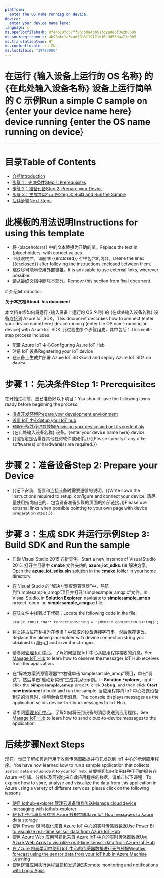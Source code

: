 ```yaml
---
platform:
  enter the OS name running on device: 
device:
  enter your device name here: 
language: c
ms.openlocfilehash: 0fe4529fc57ff96cb0a4bb513c9a08df3e2b8609
ms.sourcegitcommit: 4b98ebc1c3cad79b3f19f21d36add53daa71e0b5
ms.translationtype: HT
ms.contentlocale: zh-CN
ms.locfileid: "19786080"
---
```

<a name="run-a-simple-c-sample-on-enter-your-device-name-here-device-running-enter-the-os-name-running-on-device"></a><span data-ttu-id="51398-101">在运行 {输入设备上运行的 OS 名称} 的 {在此处输入设备名称} 设备上运行简单的 C 示例</span><span class="sxs-lookup"><span data-stu-id="51398-101">Run a simple C sample on {enter your device name here} device running {enter the OS name running on device}</span></span>
===
---

# <a name="table-of-contents"></a><span data-ttu-id="51398-102">目录</span><span class="sxs-lookup"><span data-stu-id="51398-102">Table of Contents</span></span>

-   [<span data-ttu-id="51398-103">介绍</span><span class="sxs-lookup"><span data-stu-id="51398-103">Introduction</span></span>](#Introduction)
-   [<span data-ttu-id="51398-104">步骤 1：先决条件</span><span class="sxs-lookup"><span data-stu-id="51398-104">Step 1: Prerequisites</span></span>](#Prerequisites)
-   [<span data-ttu-id="51398-105">步骤 2：准备设备</span><span class="sxs-lookup"><span data-stu-id="51398-105">Step 2: Prepare your Device</span></span>](#PrepareDevice)
-   [<span data-ttu-id="51398-106">步骤 3：生成并运行示例</span><span class="sxs-lookup"><span data-stu-id="51398-106">Step 3: Build and Run the Sample</span></span>](#Build)
-   [<span data-ttu-id="51398-107">后续步骤</span><span class="sxs-lookup"><span data-stu-id="51398-107">Next Steps</span></span>](#NextSteps)

# <a name="instructions-for-using-this-template"></a><span data-ttu-id="51398-108">此模板的用法说明</span><span class="sxs-lookup"><span data-stu-id="51398-108">Instructions for using this template</span></span>

-   <span data-ttu-id="51398-109">将 {placeholders} 中的文本替换为正确的值。</span><span class="sxs-lookup"><span data-stu-id="51398-109">Replace the text in {placeholders} with correct values.</span></span>
-   <span data-ttu-id="51398-110">阅读说明后，请删除 {{enclosed}} 行中包含的内容。</span><span class="sxs-lookup"><span data-stu-id="51398-110">Delete the lines {{enclosed}} after following the instructions enclosed between them.</span></span>
-   <span data-ttu-id="51398-111">建议尽可能地使用外部链接。</span><span class="sxs-lookup"><span data-stu-id="51398-111">It is advisable to use external links, wherever possible.</span></span>
-   <span data-ttu-id="51398-112">请从最终文档中删除本部分。</span><span class="sxs-lookup"><span data-stu-id="51398-112">Remove this section from final document.</span></span>

<a name="Introduction"/>
# <a name="introduction"></a><span data-ttu-id="51398-113">介绍</span><span class="sxs-lookup"><span data-stu-id="51398-113">Introduction</span></span>

<span data-ttu-id="51398-114">**关于本文档**</span><span class="sxs-lookup"><span data-stu-id="51398-114">**About this document**</span></span>

<span data-ttu-id="51398-115">本文档介绍如何将运行 {输入设备上运行的 OS 名称} 的 {在此处输入设备名称} 设备连接到 Azure IoT SDK。</span><span class="sxs-lookup"><span data-stu-id="51398-115">This document describes how to connect {enter your device name here} device running {enter the OS name running on device} with Azure IoT SDK.</span></span> <span data-ttu-id="51398-116">此过程由多个步骤组成，其中包括：</span><span class="sxs-lookup"><span data-stu-id="51398-116">This multi-step process includes:</span></span>
-   <span data-ttu-id="51398-117">配置 Azure IoT 中心</span><span class="sxs-lookup"><span data-stu-id="51398-117">Configuring Azure IoT Hub</span></span>
-   <span data-ttu-id="51398-118">注册 IoT 设备</span><span class="sxs-lookup"><span data-stu-id="51398-118">Registering your IoT device</span></span>
-   <span data-ttu-id="51398-119">在设备上生成并部署 Azure IoT SDK</span><span class="sxs-lookup"><span data-stu-id="51398-119">Build and deploy Azure IoT SDK on device</span></span>

<a name="Prerequisites"></a>
# <a name="step-1-prerequisites"></a><span data-ttu-id="51398-120">步骤 1：先决条件</span><span class="sxs-lookup"><span data-stu-id="51398-120">Step 1: Prerequisites</span></span>

<span data-ttu-id="51398-121">在开始过程前，应已准备好以下项目：</span><span class="sxs-lookup"><span data-stu-id="51398-121">You should have the following items ready before beginning the process:</span></span>

-   <span data-ttu-id="51398-122">[准备开发环境][setup-devbox-windows]</span><span class="sxs-lookup"><span data-stu-id="51398-122">[Prepare your development environment][setup-devbox-windows]</span></span>
-   <span data-ttu-id="51398-123">[设置 IoT 中心][lnk-setup-iot-hub]</span><span class="sxs-lookup"><span data-stu-id="51398-123">[Setup your IoT hub][lnk-setup-iot-hub]</span></span>
-   <span data-ttu-id="51398-124">[预配设备并获取其凭据][lnk-manage-iot-hub]</span><span class="sxs-lookup"><span data-stu-id="51398-124">[Provision your device and get its credentials][lnk-manage-iot-hub]</span></span>
-   <span data-ttu-id="51398-125">{在此处输入设备名称} 设备。</span><span class="sxs-lookup"><span data-stu-id="51398-125">{enter your device name here} device.</span></span>
-   <span data-ttu-id="51398-126">{{请指定是否需要其他任何软件或硬件。}}</span><span class="sxs-lookup"><span data-stu-id="51398-126">{{Please specify if any other software(s) or hardware(s) are required.}}</span></span>

<a name="PrepareDevice"></a>
# <a name="step-2-prepare-your-device"></a><span data-ttu-id="51398-127">步骤 2：准备设备</span><span class="sxs-lookup"><span data-stu-id="51398-127">Step 2: Prepare your Device</span></span>

-   <span data-ttu-id="51398-128">{{记下安装、配置和连接设备时需要遵循的说明。</span><span class="sxs-lookup"><span data-stu-id="51398-128">{{Write down the instructions required to setup, configure and connect your device.</span></span> <span data-ttu-id="51398-129">请尽量使用指向自己的、包含设备准备步骤的页面的外部链接。}}</span><span class="sxs-lookup"><span data-stu-id="51398-129">Please use external links when possible pointing to your own page with device preparation steps.}}</span></span>

<a name="Build"></a>
# <a name="step-3-build-sdk-and-run-the-sample"></a><span data-ttu-id="51398-130">步骤 3：生成 SDK 并运行示例</span><span class="sxs-lookup"><span data-stu-id="51398-130">Step 3: Build SDK and Run the sample</span></span>

-   <span data-ttu-id="51398-131">启动 Visual Studio 2015 的新实例。</span><span class="sxs-lookup"><span data-stu-id="51398-131">Start a new instance of Visual Studio 2015.</span></span> <span data-ttu-id="51398-132">打开主目录中 **cmake** 文件夹内的 **azure_iot_sdks.sln** 解决方案。</span><span class="sxs-lookup"><span data-stu-id="51398-132">Open the **azure_iot_sdks.sln** solution in the **cmake** folder in your home directory.</span></span>

-   <span data-ttu-id="51398-133">在 Visual Studio 的“解决方案资源管理器”中，导航到“simplesample_amqp”项目并打开“simplesample_amqp.c”文件。</span><span class="sxs-lookup"><span data-stu-id="51398-133">In Visual Studio, in **Solution Explorer**, navigate to **simplesample_amqp** project, open the **simplesample_amqp.c** file.</span></span>

-   <span data-ttu-id="51398-134">在该文件中找到以下代码：</span><span class="sxs-lookup"><span data-stu-id="51398-134">Locate the following code in the file:</span></span>

        static const char* connectionString = "[device connection string]";

-   <span data-ttu-id="51398-135">将上述占位符替换为在[步骤 1](#Prerequisites) 中获取的设备连接字符串，然后保存更改。</span><span class="sxs-lookup"><span data-stu-id="51398-135">Replace the above placeholder with device connection string you obtained in [Step 1](#Prerequisites) and save the changes.</span></span>

-   <span data-ttu-id="51398-136">请参阅[管理 IoT 中心][lnk-manage-iot-hub]，了解如何监视 IoT 中心从应用程序接收的消息。</span><span class="sxs-lookup"><span data-stu-id="51398-136">See [Manage IoT Hub][lnk-manage-iot-hub] to learn how to observe the messages IoT Hub receives from the application.</span></span>

-   <span data-ttu-id="51398-137">在“解决方案资源管理器”中右键单击“simplesample_amqp”项目，单击“调试”，然后单击“启动新实例”生成并运行示例。</span><span class="sxs-lookup"><span data-stu-id="51398-137">In **Solution Explorer**, right-click the **simplesample_amqp** project, click **Debug**, and then click **Start new instance** to build and run the sample.</span></span> <span data-ttu-id="51398-138">当应用程序向 IoT 中心发送设备到云的消息时，控制台会显示消息。</span><span class="sxs-lookup"><span data-stu-id="51398-138">The console displays messages as the application sends device-to-cloud messages to IoT Hub.</span></span>

-   <span data-ttu-id="51398-139">请参阅[管理 IoT 中心][lnk-manage-iot-hub]，了解如何将云到设备的消息发送到应用程序。</span><span class="sxs-lookup"><span data-stu-id="51398-139">See [Manage IoT Hub][lnk-manage-iot-hub] to learn how to send cloud-to-device messages to the application.</span></span>

<a name="NextSteps"></a>
# <a name="next-steps"></a><span data-ttu-id="51398-140">后续步骤</span><span class="sxs-lookup"><span data-stu-id="51398-140">Next Steps</span></span>

<span data-ttu-id="51398-141">现在，你已了解如何运行用于收集传感器数据并将其发送到 IoT 中心的示例应用程序。</span><span class="sxs-lookup"><span data-stu-id="51398-141">You have now learned how to run a sample application that collects sensor data and sends it to your IoT hub.</span></span> <span data-ttu-id="51398-142">若要探究如何使用各种不同的服务在 Azure 中存储、分析以及可视化来自此应用程序的数据，请单击以下课程：</span><span class="sxs-lookup"><span data-stu-id="51398-142">To explore how to store, analyze and visualize the data from this application in Azure using a variety of different services, please click on the following lessons:</span></span>

-   <span data-ttu-id="51398-143">[使用 iothub-explorer 管理云设备消息传送]</span><span class="sxs-lookup"><span data-stu-id="51398-143">[Manage cloud device messaging with iothub-explorer]</span></span>
-   <span data-ttu-id="51398-144">[将 IoT 中心消息保存到 Azure 数据存储]</span><span class="sxs-lookup"><span data-stu-id="51398-144">[Save IoT Hub messages to Azure data storage]</span></span>
-   <span data-ttu-id="51398-145">[使用 Power BI 可视化来自 Azure IoT 中心的实时传感器数据]</span><span class="sxs-lookup"><span data-stu-id="51398-145">[Use Power BI to visualize real-time sensor data from Azure IoT Hub]</span></span>
-   <span data-ttu-id="51398-146">[使用 Azure Web 应用可视化来自 Azure IoT 中心的实时传感器数据]</span><span class="sxs-lookup"><span data-stu-id="51398-146">[Use Azure Web Apps to visualize real-time sensor data from Azure IoT Hub]</span></span>
-   <span data-ttu-id="51398-147">[在 Azure 机器学习中使用 IoT 中心的传感器数据进行天气预报]</span><span class="sxs-lookup"><span data-stu-id="51398-147">[Weather forecast using the sensor data from your IoT hub in Azure Machine Learning]</span></span>
-   <span data-ttu-id="51398-148">[使用逻辑应用执行远程监视和发送通知]</span><span class="sxs-lookup"><span data-stu-id="51398-148">[Remote monitoring and notifications with Logic Apps]</span></span>   

[使用 iothub-explorer 管理云设备消息传送]: https://docs.microsoft.com/en-us/azure/iot-hub/iot-hub-explorer-cloud-device-messaging
[Manage cloud device messaging with iothub-explorer]: https://docs.microsoft.com/en-us/azure/iot-hub/iot-hub-explorer-cloud-device-messaging
[将 IoT 中心消息保存到 Azure 数据存储]: https://docs.microsoft.com/en-us/azure/iot-hub/iot-hub-store-data-in-azure-table-storage
[Save IoT Hub messages to Azure data storage]: https://docs.microsoft.com/en-us/azure/iot-hub/iot-hub-store-data-in-azure-table-storage
[使用 Power BI 可视化来自 Azure IoT 中心的实时传感器数据]: https://docs.microsoft.com/en-us/azure/iot-hub/iot-hub-live-data-visualization-in-power-bi
[Use Power BI to visualize real-time sensor data from Azure IoT Hub]: https://docs.microsoft.com/en-us/azure/iot-hub/iot-hub-live-data-visualization-in-power-bi
[使用 Azure Web 应用可视化来自 Azure IoT 中心的实时传感器数据]: https://docs.microsoft.com/en-us/azure/iot-hub/iot-hub-live-data-visualization-in-web-apps
[Use Azure Web Apps to visualize real-time sensor data from Azure IoT Hub]: https://docs.microsoft.com/en-us/azure/iot-hub/iot-hub-live-data-visualization-in-web-apps
[在 Azure 机器学习中使用 IoT 中心的传感器数据进行天气预报]: https://docs.microsoft.com/en-us/azure/iot-hub/iot-hub-weather-forecast-machine-learning
[Weather forecast using the sensor data from your IoT hub in Azure Machine Learning]: https://docs.microsoft.com/en-us/azure/iot-hub/iot-hub-weather-forecast-machine-learning
[使用逻辑应用执行远程监视和发送通知]: https://docs.microsoft.com/en-us/azure/iot-hub/iot-hub-monitoring-notifications-with-azure-logic-apps
[Remote monitoring and notifications with Logic Apps]: https://docs.microsoft.com/en-us/azure/iot-hub/iot-hub-monitoring-notifications-with-azure-logic-apps
[setup-devbox-windows]: https://github.com/Azure/azure-iot-sdk-c/blob/master/doc/devbox_setup.md
[lnk-setup-iot-hub]: ../../setup_iothub.md
[lnk-manage-iot-hub]: ../../manage_iot_hub.md

